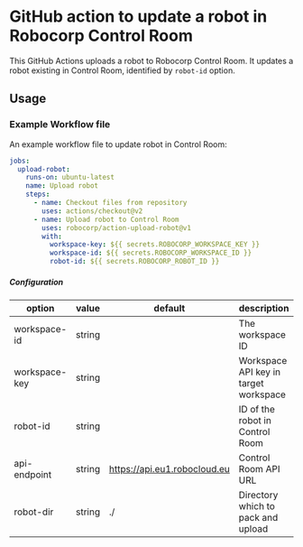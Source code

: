 # GitHub action to update a robot in Robocorp Control Room

This GitHub Actions uploads a robot to Robocorp Control Room. It updates a robot existing in Control Room,
identified by `robot-id` option.

## Usage

### Example Workflow file

An example workflow file to update robot in Control Room:

```yaml
jobs:
  upload-robot:
    runs-on: ubuntu-latest
    name: Upload robot
    steps:
      - name: Checkout files from repository
        uses: actions/checkout@v2
      - name: Upload robot to Control Room
        uses: robocorp/action-upload-robot@v1
        with:
          workspace-key: ${{ secrets.ROBOCORP_WORKSPACE_KEY }}
          workspace-id: ${{ secrets.ROBOCORP_WORKSPACE_ID }}
          robot-id: ${{ secrets.ROBOCORP_ROBOT_ID }}
```

##### Configuration

| option         | value   | default                      | description                                |
| -------------- | ------- | ---------------------------- | ------------------------------------------ |
| workspace-id   | string  |                              | The workspace ID                           |
| workspace-key  | string  |                              | Workspace API key in target workspace      |
| robot-id       | string  |                              | ID of the robot in Control Room            |
| api-endpoint   | string  | https://api.eu1.robocloud.eu | Control Room API URL                       |
| robot-dir      | string  | ./                           | Directory which to pack and upload         |
